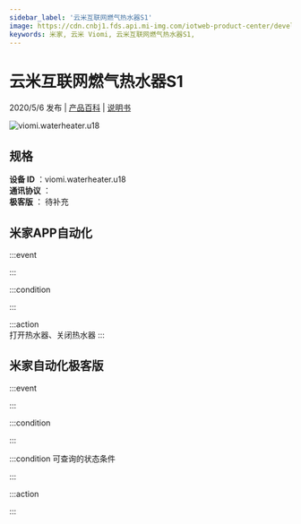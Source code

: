 ```yaml
---
sidebar_label: '云米互联网燃气热水器S1'
image: https://cdn.cnbj1.fds.api.mi-img.com/iotweb-product-center/developer_1585017689610w1npnG8i.png?GalaxyAccessKeyId=AKVGLQWBOVIRQ3XLEW&Expires=9223372036854775807&Signature=XLM3IA0eJYeycosWipHc06xKRRk=
keywords: 米家, 云米 Viomi, 云米互联网燃气热水器S1, 
---
```

# 云米互联网燃气热水器S1

2020/5/6 发布 | [产品百科](https://home.mi.com/webapp/content/baike/product/index.html?model=viomi.waterheater.u18/) | [说明书](https://home.mi.com/views/introduction.html?model=viomi.waterheater.u18&region=cn)

![viomi.waterheater.u18](https://cdn.cnbj1.fds.api.mi-img.com/iotweb-product-center/developer_1585017689610w1npnG8i.png?GalaxyAccessKeyId=AKVGLQWBOVIRQ3XLEW&Expires=9223372036854775807&Signature=XLM3IA0eJYeycosWipHc06xKRRk=)

## 规格  
> 
**设备 ID** ：viomi.waterheater.u18  
**通讯协议** ：  
**极客版**  ： 待补充 


## 米家APP自动化  

:::event  

:::

:::condition  

:::

:::action   
打开热水器、关闭热水器
:::

## 米家自动化极客版  

:::event  

:::

:::condition  

:::

:::condition 可查询的状态条件  

:::

:::action  

:::

        

